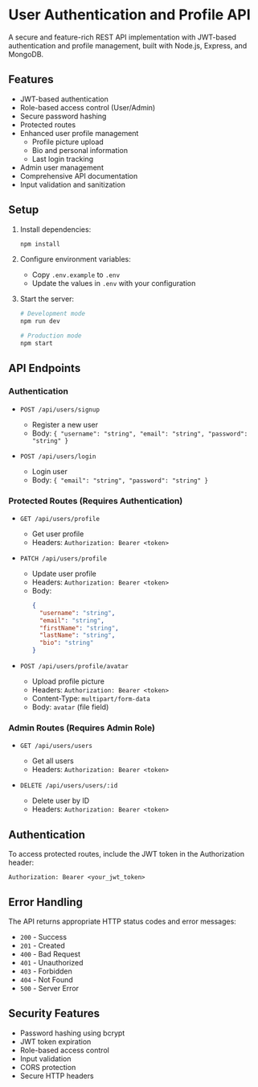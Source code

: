 # User Authentication and Profile API

A secure and feature-rich REST API implementation with JWT-based authentication and profile management, built with Node.js, Express, and MongoDB.

## Features

- JWT-based authentication
- Role-based access control (User/Admin)
- Secure password hashing
- Protected routes
- Enhanced user profile management
  - Profile picture upload
  - Bio and personal information
  - Last login tracking
- Admin user management
- Comprehensive API documentation
- Input validation and sanitization

## Setup

1. Install dependencies:
   ```bash
   npm install
   ```

2. Configure environment variables:
   - Copy `.env.example` to `.env`
   - Update the values in `.env` with your configuration

3. Start the server:
   ```bash
   # Development mode
   npm run dev

   # Production mode
   npm start
   ```

## API Endpoints

### Authentication

- `POST /api/users/signup`
  - Register a new user
  - Body: `{ "username": "string", "email": "string", "password": "string" }`

- `POST /api/users/login`
  - Login user
  - Body: `{ "email": "string", "password": "string" }`

### Protected Routes (Requires Authentication)

- `GET /api/users/profile`
  - Get user profile
  - Headers: `Authorization: Bearer <token>`

- `PATCH /api/users/profile`
  - Update user profile
  - Headers: `Authorization: Bearer <token>`
  - Body: 
    ```json
    { 
      "username": "string",
      "email": "string",
      "firstName": "string",
      "lastName": "string",
      "bio": "string"
    }
    ```

- `POST /api/users/profile/avatar`
  - Upload profile picture
  - Headers: `Authorization: Bearer <token>`
  - Content-Type: `multipart/form-data`
  - Body: `avatar` (file field)

### Admin Routes (Requires Admin Role)

- `GET /api/users/users`
  - Get all users
  - Headers: `Authorization: Bearer <token>`

- `DELETE /api/users/users/:id`
  - Delete user by ID
  - Headers: `Authorization: Bearer <token>`

## Authentication

To access protected routes, include the JWT token in the Authorization header:

```
Authorization: Bearer <your_jwt_token>
```

## Error Handling

The API returns appropriate HTTP status codes and error messages:

- `200` - Success
- `201` - Created
- `400` - Bad Request
- `401` - Unauthorized
- `403` - Forbidden
- `404` - Not Found
- `500` - Server Error

## Security Features

- Password hashing using bcrypt
- JWT token expiration
- Role-based access control
- Input validation
- CORS protection
- Secure HTTP headers